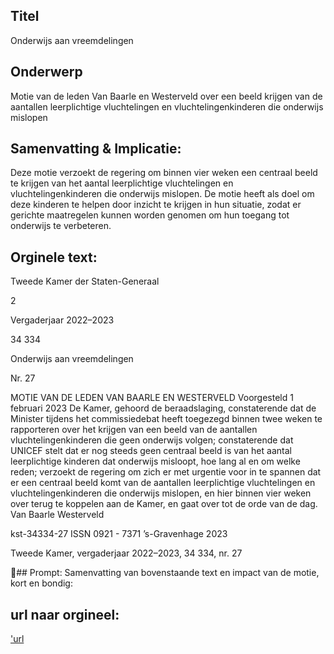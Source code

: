 ## Titel
Onderwijs aan vreemdelingen
## Onderwerp
Motie van de leden Van Baarle en Westerveld over een beeld krijgen van de aantallen leerplichtige vluchtelingen en vluchtelingenkinderen die onderwijs mislopen
## Samenvatting & Implicatie:

Deze motie verzoekt de regering om binnen vier weken een centraal beeld te krijgen van het aantal leerplichtige vluchtelingen en vluchtelingenkinderen die onderwijs mislopen. De motie heeft als doel om deze kinderen te helpen door inzicht te krijgen in hun situatie, zodat er gerichte maatregelen kunnen worden genomen om hun toegang tot onderwijs te verbeteren.
## Orginele text:


Tweede Kamer der Staten-Generaal

2

Vergaderjaar 2022–2023

34 334

Onderwijs aan vreemdelingen

Nr. 27

MOTIE VAN DE LEDEN VAN BAARLE EN WESTERVELD
Voorgesteld 1 februari 2023
De Kamer,
gehoord de beraadslaging,
constaterende dat de Minister tijdens het commissiedebat heeft
toegezegd binnen twee weken te rapporteren over het krijgen van een
beeld van de aantallen vluchtelingenkinderen die geen onderwijs volgen;
constaterende dat UNICEF stelt dat er nog steeds geen centraal beeld is
van het aantal leerplichtige kinderen dat onderwijs misloopt, hoe lang al
en om welke reden;
verzoekt de regering om zich er met urgentie voor in te spannen dat er
een centraal beeld komt van de aantallen leerplichtige vluchtelingen en
vluchtelingenkinderen die onderwijs mislopen, en hier binnen vier weken
over terug te koppelen aan de Kamer,
en gaat over tot de orde van de dag.
Van Baarle
Westerveld

kst-34334-27
ISSN 0921 - 7371
’s-Gravenhage 2023

Tweede Kamer, vergaderjaar 2022–2023, 34 334, nr. 27

## Prompt:
Samenvatting van bovenstaande text en impact van de motie, kort en bondig:

## url naar orgineel:
['url](https://gegevensmagazijn.tweedekamer.nl/OData/v4/2.0/Document(a58e0d36-f49d-46b3-9dbe-1ccd756946c9)/resource)
